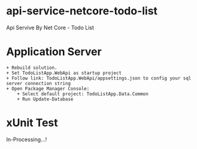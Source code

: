 # api-service-netcore-todo-list
Api Servive By Net Core - Todo List 

# Application Server
	+ Rebuild solution.
	+ Set TodoListApp.WebApi as startup project
	+ Follow link: TodoListApp.WebApi/appsettings.json to config your sql server connection string
	+ Open Package Manager Console: 
		+ Select default project: TodoListApp.Data.Common
		+ Run Update-Database
# xUnit Test
In-Processing...!

